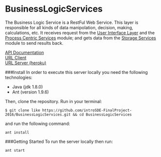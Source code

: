 # BusinessLogicServices

The Business Logic Service is a RestFul Web Service. This layer is responsible for all kinds of data manipolation, decision, making, calculations, etc. It receives request from the [User Interface Layer](https://github.com/introSDE-FinalProject-2016/Telegram-Bot) and the [Process Centric Services](https://github.com/introSDE-FinalProject-2016/ProcessCentricServices) module; and gets data from the [Storage Services](https://github.com/introSDE-FinalProject-2016/StorageServices) module to send results back.


[API Documentation](http://docs.businesslogicservices.apiary.io/#)  
[URL Client](https://github.com/introSDE-FinalProject-2016/Telegram-Bot)  
[URL Server (heroku)](https://fierce-sea-36005.herokuapp.com/sdelab/businessLogic-service) 


###Install
In order to execute this server locally you need the following technologies:

* Java (jdk 1.8.0)
* Ant (version 1.9.6)

Then, clone the repository. Run in your terminal:

```
$ git clone like https://github.com/introSDE-FinalProject-2016/BusinessLogicServices.git && cd BusinessLogicServices
```

and run the following command:
```
ant install
```

###Getting Started
To run the server locally then run:
```
ant start
```
